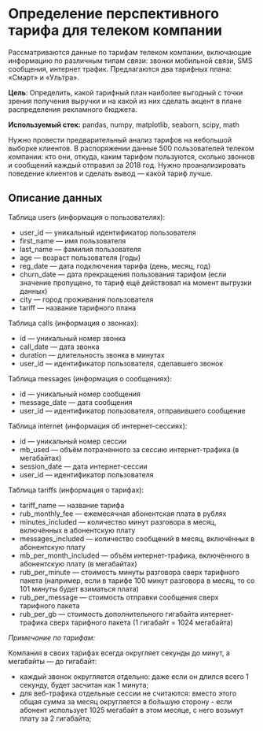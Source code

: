 # Определение перспективного тарифа для телеком компании
Рассматриваются данные по тарифам телеком компании, включающие информацию по различным типам связи: звонки мобильной связи, SMS сообщения, интернет трафик. Предлагаются два тарифных плана: «Смарт» и «Ультра».

**Цель**: Определить, какой тарифный план наиболее выгодный с точки зрения получения выручки и на какой из них сделать акцент в плане распределения рекламного бюджета.

**Используемый стек:** pandas, numpy, matplotlib, seaborn, scipy, math

Нужно провести предварительный анализ тарифов на небольшой выборке клиентов. В распоряжении данные 500 пользователей телеком компании: кто они, откуда, каким тарифом пользуются, сколько звонков и сообщений каждый отправил за 2018 год. Нужно проанализировать поведение клиентов и сделать вывод — какой тариф лучше.

## Описание данных
Таблица users (информация о пользователях):
  - user_id — уникальный идентификатор пользователя
  - first_name — имя пользователя
  - last_name — фамилия пользователя
  - age — возраст пользователя (годы)
  - reg_date — дата подключения тарифа (день, месяц, год)
  - churn_date — дата прекращения пользования тарифом (если значение пропущено, то тариф ещё действовал на момент выгрузки данных)
  - city — город проживания пользователя
  - tariff — название тарифного плана

Таблица calls (информация о звонках):
  - id — уникальный номер звонка
  - call_date — дата звонка
  - duration — длительность звонка в минутах
  - user_id — идентификатор пользователя, сделавшего звонок

Таблица messages (информация о сообщениях):
  - id — уникальный номер сообщения
  - message_date — дата сообщения
  - user_id — идентификатор пользователя, отправившего сообщение

Таблица internet (информация об интернет-сессиях):
  - id — уникальный номер сессии
  - mb_used — объём потраченного за сессию интернет-трафика (в мегабайтах)
  - session_date — дата интернет-сессии
  - user_id — идентификатор пользователя

Таблица tariffs (информация о тарифах):
  - tariff_name — название тарифа
  - rub_monthly_fee — ежемесячная абонентская плата в рублях
  - minutes_included — количество минут разговора в месяц, включённых в абонентскую плату
  - messages_included — количество сообщений в месяц, включённых в абонентскую плату
  - mb_per_month_included — объём интернет-трафика, включённого в абонентскую плату (в мегабайтах)
  - rub_per_minute — стоимость минуты разговора сверх тарифного пакета (например, если в тарифе 100 минут разговора в месяц, то со 101 минуты будет взиматься плата)
  - rub_per_message — стоимость отправки сообщения сверх тарифного пакета
  - rub_per_gb — стоимость дополнительного гигабайта интернет-трафика сверх тарифного пакета (1 гигабайт = 1024 мегабайта)

*Примечание по тарифам:*

Компания в своих тарифах всегда округляет секунды до минут, а мегабайты — до гигабайт:

  - каждый звонок округляется отдельно: даже если он длился всего 1 секунду, будет засчитан как 1 минута;
  - для веб-трафика отдельные сессии не считаются: вместо этого общая сумма за месяц округляется в бо́льшую сторону - если абонент использует 1025 мегабайт в этом месяце, с него возьмут плату за 2 гигабайта;
